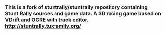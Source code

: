 ### This is a fork of stuntrally/stuntrally repository containing Stunt Rally sources and game data. A 3D racing game based on VDrift and OGRE with track editor. http://stuntrally.tuxfamily.org/ ###


